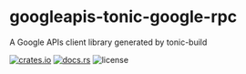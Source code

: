 # googleapis-tonic-google-rpc

A Google APIs client library generated by tonic-build

[![crates.io](https://img.shields.io/crates/v/googleapis-tonic-google-rpc)](https://crates.io/crates/googleapis-tonic-google-rpc)
[![docs.rs](https://img.shields.io/docsrs/googleapis-tonic-google-rpc)](https://docs.rs/googleapis-tonic-google-rpc)
![license](https://img.shields.io/crates/l/googleapis-tonic-google-rpc)
